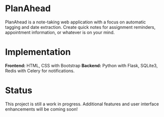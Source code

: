 # PlanAhead
PlanAhead is a note-taking web application with a focus on automatic tagging and date extraction. Create quick notes for assignment reminders, appointment information, or whatever is on your mind.

# Implementation
**Frontend:** HTML, CSS with Bootstrap
**Backend:** Python with Flask, SQLite3, Redis with Celery for notifications.

# Status
This project is still a work in progress. Additional features and user interface enhancements will be coming soon!
